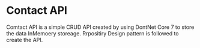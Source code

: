 # Contact API

Comtact API is a simple CRUD API created by using DontNet Core 7 to store the data InMemoery storeage. Rrpositiry Design pattern is followed to create the API.




